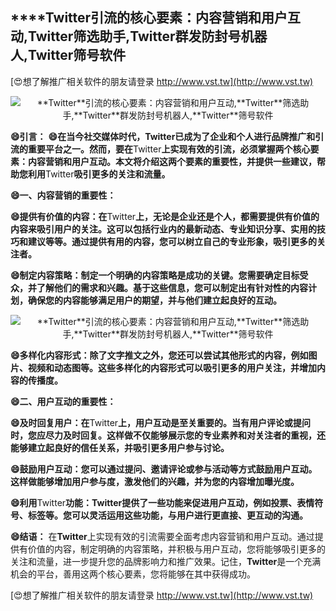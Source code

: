## ****Twitter**引流的核心要素：内容营销和用户互动,**Twitter**筛选助手,**Twitter**群发防封号机器人,**Twitter**筛号软件**

[😍想了解推广相关软件的朋友请登录 http://www.vst.tw](http://www.vst.tw)

 <center><img src="https://vst.tw/MP4/tuiguang/png/8.png" alt="**Twitter**引流的核心要素：内容营销和用户互动,**Twitter**筛选助手,**Twitter**群发防封号机器人,**Twitter**筛号软件"></center>

**😄引言：**
**😄在当今社交媒体时代，**Twitter**已成为了企业和个人进行品牌推广和引流的重要平台之一。然而，要在**Twitter**上实现有效的引流，必须掌握两个核心要素：内容营销和用户互动。本文将介绍这两个要素的重要性，并提供一些建议，帮助您利用**Twitter**吸引更多的关注和流量。**

**😄一、内容营销的重要性：**

**😄提供有价值的内容：在**Twitter**上，无论是企业还是个人，都需要提供有价值的内容来吸引用户的关注。这可以包括行业内的最新动态、专业知识分享、实用的技巧和建议等等。通过提供有用的内容，您可以树立自己的专业形象，吸引更多的关注者。**

**😄制定内容策略：制定一个明确的内容策略是成功的关键。您需要确定目标受众，并了解他们的需求和兴趣。基于这些信息，您可以制定出有针对性的内容计划，确保您的内容能够满足用户的期望，并与他们建立起良好的互动。**

 <center><img src="https://vst.tw/MP4/tuiguang/png/6.png" alt="**Twitter**引流的核心要素：内容营销和用户互动,**Twitter**筛选助手,**Twitter**群发防封号机器人,**Twitter**筛号软件"></center>

**😄多样化内容形式：除了文字推文之外，您还可以尝试其他形式的内容，例如图片、视频和动态图等。这些多样化的内容形式可以吸引更多的用户关注，并增加内容的传播度。**

**😄二、用户互动的重要性：**

**😄及时回复用户：在**Twitter**上，用户互动是至关重要的。当有用户评论或提问时，您应尽力及时回复。这样做不仅能够展示您的专业素养和对关注者的重视，还能够建立起良好的信任关系，并吸引更多用户参与讨论。**

**😄鼓励用户互动：您可以通过提问、邀请评论或参与活动等方式鼓励用户互动。这样做能够增加用户参与度，激发他们的兴趣，并为您的内容增加曝光度。**

**😄利用**Twitter**功能：**Twitter**提供了一些功能来促进用户互动，例如投票、表情符号、标签等。您可以灵活运用这些功能，与用户进行更直接、更互动的沟通。**

**😄结语：**
在**Twitter**上实现有效的引流需要全面考虑内容营销和用户互动。通过提供有价值的内容，制定明确的内容策略，并积极与用户互动，您将能够吸引更多的关注和流量，进一步提升您的品牌影响力和推广效果。记住，**Twitter**是一个充满机会的平台，善用这两个核心要素，您将能够在其中获得成功。

[😍想了解推广相关软件的朋友请登录 http://www.vst.tw](http://www.vst.tw)



